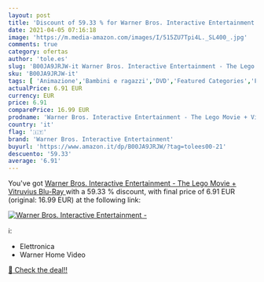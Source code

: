 ```yaml
---
layout: post
title: 'Discount of 59.33 % for Warner Bros. Interactive Entertainment -'
date: 2021-04-05 07:16:18
image: 'https://m.media-amazon.com/images/I/515ZU7Tpi4L._SL400_.jpg'
comments: true
category: ofertas
author: 'tole.es'
slug: 'B00JA9JRJW-it Warner Bros. Interactive Entertainment - The Lego Movie +...'
sku: 'B00JA9JRJW-it'
tags: [ 'Animazione','Bambini e ragazzi','DVD','Featured Categories','Film','Film e TV','lego','warner bros. interactive entertainment', ]
actualPrice: 6.91 EUR
currency: EUR
price: 6.91
comparePrice: 16.99 EUR
prodname: 'Warner Bros. Interactive Entertainment - The Lego Movie + Vitruvius  Blu-Ray '
country: 'it'
flag: '🇮🇹'
brand: 'Warner Bros. Interactive Entertainment'
buyurl: 'https://www.amazon.it/dp/B00JA9JRJW/?tag=tolees00-21'
descuento: '59.33'
average: '6.91'
---
```


You've got [Warner Bros. Interactive Entertainment - The Lego Movie + Vitruvius  Blu-Ray ](https://www.amazon.it/dp/B00JA9JRJW/?tag=tolees00-21) with a  59.33 % discount, with final price of 6.91 EUR (original: 16.99 EUR) at the following link:

[![Warner Bros. Interactive Entertainment -](https://m.media-amazon.com/images/I/515ZU7Tpi4L._SL400_.jpg)](https://www.amazon.it/dp/B00JA9JRJW/?tag=tolees00-21)

ℹ️:

- Elettronica
- Warner Home Video

[🛒 Check the deal!!](https://www.amazon.it/dp/B00JA9JRJW/?tag=tolees00-21)
